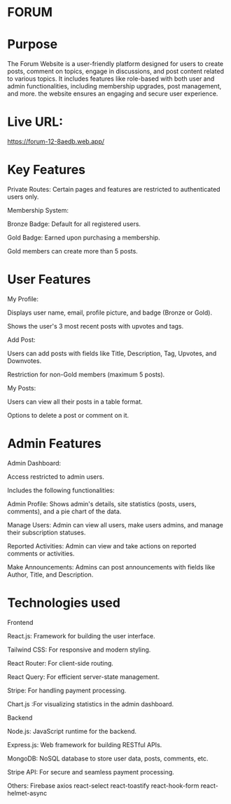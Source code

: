 # FORUM

# Purpose
The Forum Website is a user-friendly platform designed for users to create posts, comment on topics, engage in discussions, and post content related to various topics. It includes features like role-based with both user and admin functionalities, including membership upgrades, post management, and more. the website ensures an engaging and secure user experience.

# Live URL:
https://forum-12-8aedb.web.app/


# Key Features

Private Routes: Certain pages and features are restricted to authenticated users only.

Membership System:

Bronze Badge: Default for all registered users.

Gold Badge: Earned upon purchasing a membership.

Gold members can create more than 5 posts.

# User Features

My Profile:

Displays user name, email, profile picture, and badge (Bronze or Gold).

Shows the user's 3 most recent posts with upvotes and tags.

Add Post:

Users can add posts with fields like Title, Description, Tag, Upvotes, and Downvotes.

Restriction for non-Gold members (maximum 5 posts).

My Posts:

Users can view all their posts in a table format.

Options to delete a post or comment on it.

# Admin Features

Admin Dashboard:

Access restricted to admin users.

Includes the following functionalities:

Admin Profile: Shows admin's details, site statistics (posts, users, comments), and a pie chart of the data.

Manage Users: Admin can view all users, make users admins, and manage their subscription statuses.

Reported Activities: Admin can view and take actions on reported comments or activities.

Make Announcements: Admins can post announcements with fields like Author, Title, and Description.

# Technologies used

Frontend

React.js: Framework for building the user interface.

Tailwind CSS: For responsive and modern styling.

React Router: For client-side routing.

React Query: For efficient server-state management.

Stripe: For handling payment processing.

Chart.js :For visualizing statistics in the admin dashboard.

Backend

Node.js: JavaScript runtime for the backend.

Express.js: Web framework for building RESTful APIs.

MongoDB: NoSQL database to store user data, posts, comments, etc.

Stripe API: For secure and seamless payment processing.

Others:
Firebase 
axios 
react-select 
react-toastify
react-hook-form
react-helmet-async
 


